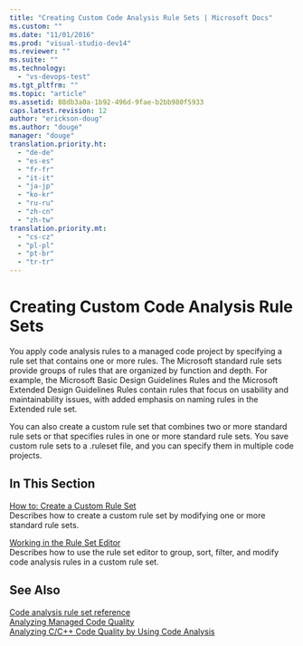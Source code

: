 ```yaml
---
title: "Creating Custom Code Analysis Rule Sets | Microsoft Docs"
ms.custom: ""
ms.date: "11/01/2016"
ms.prod: "visual-studio-dev14"
ms.reviewer: ""
ms.suite: ""
ms.technology: 
  - "vs-devops-test"
ms.tgt_pltfrm: ""
ms.topic: "article"
ms.assetid: 88db3a0a-1b92-496d-9fae-b2bb980f5933
caps.latest.revision: 12
author: "erickson-doug"
ms.author: "douge"
manager: "douge"
translation.priority.ht: 
  - "de-de"
  - "es-es"
  - "fr-fr"
  - "it-it"
  - "ja-jp"
  - "ko-kr"
  - "ru-ru"
  - "zh-cn"
  - "zh-tw"
translation.priority.mt: 
  - "cs-cz"
  - "pl-pl"
  - "pt-br"
  - "tr-tr"
---
```

# Creating Custom Code Analysis Rule Sets
You apply code analysis rules to a managed code project by specifying a rule set that contains one or more rules. The Microsoft standard rule sets provide groups of rules that are organized by function and depth. For example, the Microsoft Basic Design Guidelines Rules and the Microsoft Extended Design Guidelines Rules contain rules that focus on usability and maintainability issues, with added emphasis on naming rules in the Extended rule set.  
  
 You can also create a custom rule set that combines two or more standard rule sets or that specifies rules in one or more standard rule sets. You save custom rule sets to a .ruleset file, and you can specify them in multiple code projects.  
  
## In This Section  
 [How to: Create a Custom Rule Set](../code-quality/how-to-create-a-custom-rule-set.md)  
 Describes how to create a custom rule set by modifying one or more standard rule sets.  
  
 [Working in the Rule Set Editor](../code-quality/working-in-the-code-analysis-rule-set-editor.md)  
 Describes how to use the rule set editor to group, sort, filter, and modify code analysis rules in a custom rule set.  
  
## See Also  
 [Code analysis rule set reference](../code-quality/code-analysis-rule-set-reference.md)   
 [Analyzing Managed Code Quality](../code-quality/analyzing-managed-code-quality-by-using-code-analysis.md)   
 [Analyzing C/C++ Code Quality by Using Code Analysis](../code-quality/analyzing-c-cpp-code-quality-by-using-code-analysis.md)